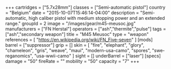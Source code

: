 +++
cartridges = ["5.7x28mm"]
classes = ["Semi-automatic pistol"]
country = "Belgium"
date = "2015-10-07T15:46:14-04:00"
description = "Semi-automatic, high caliber pistol with medium stopping power and an extended range."
groupId = 2
image = "/images/gear/m45-meusoc.jpg"
manufacturers = ["FN Herstal"]
operators = ["ash","thermite","pulse"]
tags = ["ash","secondary weapon"]
title = "M45 Meusoc"
type = "weapon"
references = [
  "https://en.wikipedia.org/wiki/FN_Five-seven"
]
[mods]
  barrel = ["suppressor"]
  grip = []
  skin = [
    "fire",
    "elephant",
    "glory",
    "chameleon",
    "gris",
    "weave",
    "maui",
    "modern-usa-camo",
    "spores",
    "swe-reganomics",
    "usa-wwii-camo"
  ]
  sight = []
  underBarrel = ["laser"]
[specs]
  damage = "50"
  fireRate = ""
  mobility = "50"
  capacity = "7"
+++
